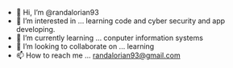 - 👋 Hi, I’m @randalorian93
- 👀 I’m interested in ... learning code and cyber security and app developing.
- 🌱 I’m currently learning ... conputer information systems
- 💞️ I’m looking to collaborate on ... learning
- 📫 How to reach me ...
randalorian93@gmail.com
<!---
randalorian93/randalorian93 is a ✨ special ✨ repository because its `README.md` (this file) appears on your GitHub profile.
You can click the Preview link to take a look at your changes.
--->
